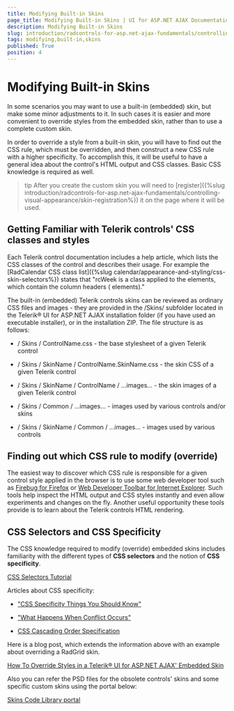 ```yaml
---
title: Modifying Built-in Skins
page_title: Modifying Built-in Skins | UI for ASP.NET AJAX Documentation
description: Modifying Built-in Skins
slug: introduction/radcontrols-for-asp.net-ajax-fundamentals/controlling-visual-appearance/modifying-built-in-skins
tags: modifying,built-in,skins
published: True
position: 4
---
```


# Modifying Built-in Skins



In some scenarios you may want to use a built-in (embedded) skin, but make some minor adjustments to it. In such cases it is easier and more convenient to override styles from the embedded skin, rather than to use a complete custom skin.

In order to override a style from a built-in skin, you will have to find out the CSS rule, which must be overridden, and then construct a new CSS rule with a higher specificity. To accomplish this, it will be useful to have a general idea about the control's HTML output and CSS classes. Basic CSS knowledge is required as well.

>tip After you create the custom skin you will need to [register]({%slug introduction/radcontrols-for-asp.net-ajax-fundamentals/controlling-visual-appearance/skin-registration%}) it on the page where it will be used.

## Getting Familiar with Telerik controls' CSS classes and styles

Each Telerik control documentation includes a help article, which lists the CSS classes of the control and describes their usage. For example the [RadCalendar CSS class list]({%slug calendar/appearance-and-styling/css-skin-selectors%}) states that "rcWeek is a class applied to the <TR> elements, which contain the column headers (<TH> elements)."

The built-in (embedded) Telerik controls skins can be reviewed as ordinary CSS files and images - they are provided in the /Skins/ subfolder located in the Telerik® UI for ASP.NET AJAX installation folder (if you have used an executable installer), or in the installation ZIP. The file structure is as follows:

* / Skins / ControlName.css - the base stylesheet of a given Telerik control

* / Skins / SkinName / ControlName.SkinName.css - the skin CSS of a given Telerik control

* / Skins / SkinName / ControlName / ...images... - the skin images of a given Telerik control

* / Skins / Common / ...images... - images used by various controls and/or skins

* / Skins / SkinName / Common / ...images... - images used by various controls

## Finding out which CSS rule to modify (override)

The easiest way to discover which CSS rule is responsible for a given control style applied in the browser is to use some web developer tool such as [Firebug for Firefox](http://www.getfirebug.com/) or [Web Developer Toolbar for Internet Explorer](http://www.microsoft.com/downloads/en/details.aspx?FamilyID=95e06cbe-4940-4218-b75d-b8856fced535). Such tools help inspect the HTML output and CSS styles instantly and even allow experiments and changes on the fly. Another useful opportunity these tools provide is to learn about the Telerik controls HTML rendering.

## CSS Selectors and CSS Specificity

The CSS knowledge required to modify (override) embedded skins includes familiarity with the different types of **CSS selectors** and the notion of **CSS specificity**.

[CSS Selectors Tutorial](http://css.maxdesign.com.au/selectutorial/)

Articles about CSS specificity:

* ["CSS Specificity Things You Should Know"](http://www.smashingmagazine.com/2007/07/27/css-specificity-things-you-should-know/)

* ["What Happens When Conflict Occurs"](http://css.maxdesign.com.au/selectutorial/advanced_conflict.htm)

* [CSS Cascading Order Specification](http://www.w3.org/TR/CSS2/cascade.html#cascading-order)



Here is a blog post, which extends the information above with an example about overriding a RadGrid skin.

[How To Override Styles in a Telerik® UI for ASP.NET AJAX' Embedded Skin](http://blogs.telerik.com/aspnet-ajax/posts/08-06-17/how-to-override-styles-in-a-radcontrol-for-asp-net-ajax-embedded-skin.aspx)

Also you can refer the PSD files for the obsolete controls' skins and some specific custom skins using the portal below:

[Skins Code Library portal](http://www.telerik.com/support/code-library/aspnet-ajax/skin-exchange)
